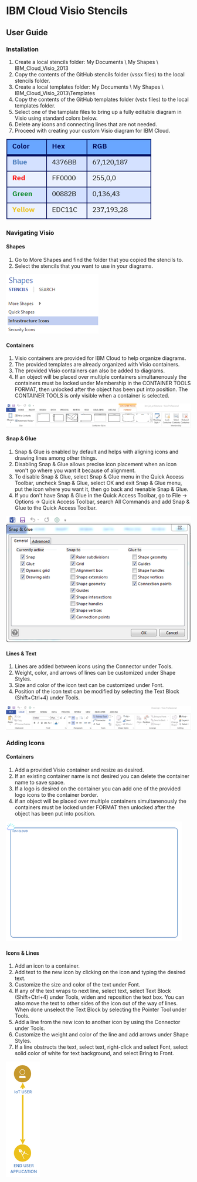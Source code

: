 # IBM Cloud Visio Stencils

## User Guide

### Installation

1. Create a local stencils folder: My Documents \ My Shapes \ IBM_Cloud_Visio_2013
2. Copy the contents of the GitHub stencils folder (vssx files) to the local stencils folder.
3. Create a local templates folder: My Documents \ My Shapes \ IBM_Cloud_Visio_2013\Templates 
4. Copy the contents of the GitHub templates folder (vstx files) to the local templates folder.
5. Select one of the tamplate files to bring up a fully editable diagram in Visio using standard colors below.
6. Delete any icons and connecting lines that are not needed. 
7. Proceed with creating your custom Visio diagram for IBM Cloud.

![Colors](/images/colors.png)

### Navigating Visio

#### Shapes 
1. Go to More Shapes and find the folder that you copied the stencils to.
2. Select the stencils that you want to use in your diagrams.

![Shapes](/images/shapes.png)

#### Containers
1. Visio containers are provided for IBM Cloud to help organize diagrams.  
2. The provided templates are already organized with Visio containers.  
3. The provided Visio containers can also be added to diagrams.
4. If an object will be placed over multiple containers simultanenously the containers must be locked under Membership in the CONTAINER TOOLS FORMAT, then unlocked after the object has been put into position.  The CONTAINER TOOLS is only visible when a container is selected.

![RibbonWithFormat](/images/ribbonwithformat.png)

#### Snap & Glue
1. Snap & Glue is enabled by default and helps with aligning icons and drawing lines among other things.
2. Disabling Snap & Glue allows precise icon placement when an icon won't go where you want it because of alignment.
3. To disable Snap & Glue, select Snap & Glue menu in the Quick Access Toolbar, uncheck Snap & Glue, select OK and exit Snap & Glue menu, put the icon where you want it, then go back and reenable Snap & Glue.
4. If you don't have Snap & Glue in the Quick Access Toolbar, go to File -> Options -> Quick Access Toolbar, search All Commands and add Snap & Glue to the Quick Access Toolbar.

![SnapAndGlue](/images/snapandglue.png)

#### Lines & Text
1. Lines are added between icons using the Connector under Tools.
2. Weight, color, and arrows of lines can be customized under Shape Styles.  
3. Size and color of the icon text can be customized under Font.
4. Position of the icon text can be modified by selecting the Text Block (Shift+Ctrl+4) under Tools.

![Ribbon](/images/ribbon.png)

### Adding Icons

#### Containers
1. Add a provided Visio container and resize as desired.
2. If an existing container name is not desired you can delete the container name to save space.
3. If a logo is desired on the container you can add one of the provided logo icons to the container border.
4. if an object will be placed over multiple containers simultanenously the containers must be locked under FORMAT then unlocked after the object has been put into position.

![ContainerWithLogo](/images/containerwithlogo.png)

#### Icons & Lines
1. Add an icon to a container. 
2. Add text to the new icon by clicking on the icon and typing the desired text.
3. Customize the size and color of the text under Font.
4. If any of the text wraps to next line, select text, select Text Block (Shift+Ctrl+4) under Tools, widen and reposition the text box.  You can also move the text to other sides of the icon out of the way of lines.  When done unselect the Text Block by selecting the Pointer Tool under Tools. 
5. Add a line from the new icon to another icon by using the Connector under Tools. 
6. Customize the weight and color of the line and add arrows under Shape Styles.
7. If a line obstructs the text, select text, right-click and select Font, select solid color of white for text background, and select Bring to Front. 

![IconsAndLines](/images/iconsandlines.png)
